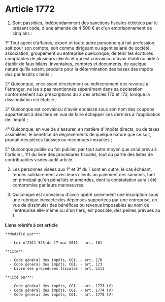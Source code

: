 # Article 1772

1. Sont passibles, indépendamment des sanctions fiscales édictées par le présent code, d'une amende de 4 500 € et d'un
emprisonnement de cinq ans : 

1° Tout agent d'affaires, expert et toute autre personne qui fait profession, soit pour son compte, soit comme dirigeant ou
agent salarié de société, association, groupement ou entreprise quelconque, de tenir les écritures comptables de plusieurs
clients et qui est convaincu d'avoir établi ou aidé à établir de faux bilans, inventaires, comptes et documents, de quelque
nature qu'ils soient, produits pour la détermination des bases des impôts dus par lesdits clients ; 

2° Quiconque, encaissant directement ou indirectement des revenus à l'étranger, ne les a pas mentionnés séparément dans sa
déclaration conformément aux prescriptions du 2 des articles 170 et 173, lorsque la dissimulation est établie ; 

3° Quiconque est convaincu d'avoir encaissé sous son nom des coupons appartenant à des tiers en vue de faire échapper ces
derniers à l'application de l'impôt ; 

4° Quiconque, en vue de s'assurer, en matière d'impôts directs, ou de taxes assimilées, le bénéfice de dégrèvements de
quelque nature que ce soit, produit des pièces fausses ou reconnues inexactes ; 

5° Quiconque publie ou fait publier, par tout autre moyen que celui prévu à l'article L 111 du livre des procédures fiscales,
tout ou partie des listes de contribuables visées audit article. 

2. Les personnes visées aux 1° et 3° du 1 sont en outre, le cas échéant, tenues solidairement avec leurs clients au paiement
des sommes, tant en principal qu'en pénalités et amendes, dont la constatation aurait été compromise par leurs manoeuvres. 

3. Quiconque est convaincu d'avoir opéré sciemment une inscription sous une rubrique inexacte des dépenses supportées par une
entreprise, en vue de dissimuler des bénéfices ou revenus imposables au nom de l'entreprise elle-même ou d'un tiers, est
passible, des peines prévues au 1.

**Liens relatifs à cet article**

	**Modifié par**:

	  - Loi n°2011-525 du 17 mai 2011 - art. 161

	**Cite**:

	  - Code général des impôts, CGI. - art. 170
	  - Code général des impôts, CGI. - art. 173
	  - Livre des procédures fiscales - art. L111

	**Cité par**:

	  - Code général des impôts, CGI. - art. 1773 (V)
	  - Code général des impôts, CGI. - art. 1774 (V)
	  - Code général des impôts, CGI. - art. 1775 (V)

